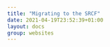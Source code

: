 ```yaml
---
title: "Migrating to the SRCF"
date: 2021-04-19T23:52:39+01:00
layout: docs
group: websites
---
```


